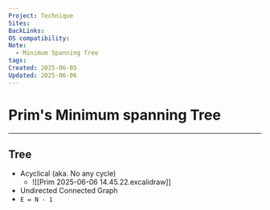 ```yaml
---
Project: Technique
Sites: 
BackLinks: 
OS compatibility: 
Note:
  - Minimum Spanning Tree
tags: 
Created: 2025-06-05
Updated: 2025-06-06
---
```

# Prim's Minimum spanning Tree
---
## Tree
- Acyclical (aka. No any cycle)
	- ![[Prim 2025-06-06 14.45.22.excalidraw]]
- Undirected Connected Graph
- `E = N - 1`


